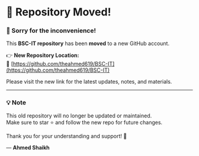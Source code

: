 <!--# BSc-IT
BSc-IT cheat sheet.-->
# 🚨 Repository Moved!

### 🙏 Sorry for the inconvenience!

This **BSC-IT repository** has been **moved** to a new GitHub account.

👉 **New Repository Location:**  
🔗 [https://github.com/theahmed619/BSC-IT](https://github.com/theahmed619/BSC-IT)

Please visit the new link for the latest updates, notes, and materials.

---

### 💡 Note
This old repository will no longer be updated or maintained.  
Make sure to star ⭐ and follow the new repo for future changes.

Thank you for your understanding and support! 🙌  

— **Ahmed Shaikh**

